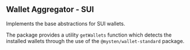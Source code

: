 ## Wallet Aggregator - SUI

Implements the base abstractions for SUI wallets.

The package provides a utility `getWallets` function which detects the installed wallets through the use of the `@mysten/wallet-standard` package.
